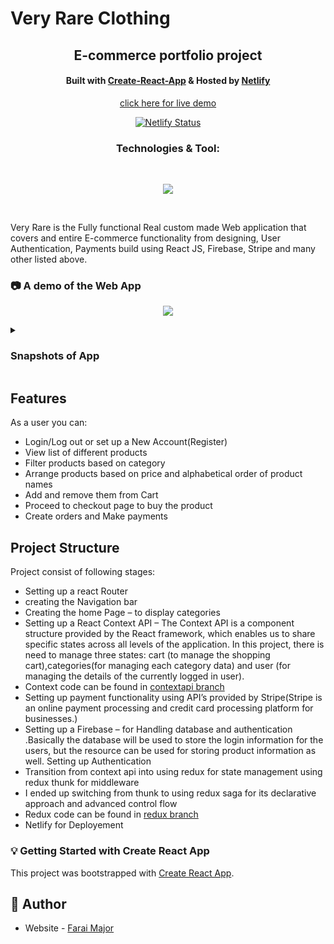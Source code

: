# Very Rare Clothing

<div align="center">
    <h2>E-commerce portfolio project </h1>
        <h4>
            Built with <a href="https://create-react-app.dev/">Create-React-App</a> &
            Hosted by <a href="https://www.netlify.com/">Netlify</a> 
        </h4>
</div>

<!-- Live Demo Link -->
<div align="center">
<a href="https://very-rare.netlify.app/" target='_blank'>
    click here for live demo
</a>
<p>
  
[![Netlify Status](https://api.netlify.com/api/v1/badges/609d0724-3439-4ea9-b5b8-e303ca9d7117/deploy-status)](https://https://very-rare.netlify.app/)

</p>
</div>


<h3 align='center'>Technologies & Tool:</h3>
<br/>

<p align="center">
  <a href="https://skillicons.dev">
    <img src="https://skillicons.dev/icons?i=react,redux,graphql,git,firebase,styledcomponents,netlify,github,vscode,github" />
  </a>
</p>

</br>

Very Rare is the Fully functional Real custom made Web application that covers and entire E-commerce functionality from designing, User Authentication, Payments build using React JS, Firebase, Stripe and many other listed above.

### :camera: A demo of the Web App
<p align="center">
<img src="very-rare.gif" ">
</p>
<details>
<summary><h3>Snapshots of App</h3></summary>
    
<p align="center">
    <h3 color="red">HOME PAGE</h3>
    <img src="https://i.ibb.co/m9wvMrs/main.png" width="80%">
    </br>
        <h3 color="red">AUTHENTICATION PAGE</h3>
    <img src="https://i.ibb.co/P49W9vw/auth.png" width="80%">
    </br>
        <h3 color="red">MENU</h3>
    <img src="https://i.ibb.co/2gGQyRQ/burger.png" width="80%">
    </br>
      <h3 color="red">SORT ITEMS</h3>
     <img src="https://i.ibb.co/Xy9Tw8Q/sortitems.png" width="80%">
     </br>
        <h3 color="red">FEATURES ITEMS</h3>
    <img src="https://i.ibb.co/425G6MG/featured.png" width="80%">
    </br>
        <h3 color="red">SHOPPING CART</h3>
    <img src="https://i.ibb.co/wrY9pr4/shopping-cart.png" width="80%">
    </br>
        <h3 color="red">CHECKOUT PAGE</h3>
    <img src="https://i.ibb.co/cCdvRGB/checkout.png" width="80%">
    </br>
        <h3 color="red">EMPTY CHECKOUT PAGE</h3>
     <img src="https://i.ibb.co/jfv3x2w/emptycheckout.png" width="80%">
     </br>
     <h3 color="red">FOOTER</h3>
     <img src="https://i.ibb.co/9nD01cz/footer.png" width="80%">   
</p>
</details>

## Features
As a user you can:

- Login/Log out or set up a New Account(Register)
- View list of different products
- Filter products based on category
- Arrange products based on price and alphabetical order of product names
- Add and remove them from Cart
- Proceed to checkout page to buy the product
- Create orders and Make payments

## Project Structure

Project consist of following stages:

- Setting up a react Router
- creating the Navigation bar
- Creating the home Page  – to display categories
- Setting up a React Context API – The Context API is a component structure provided by the React framework, which enables us to share specific states across all levels of the application. In this project, there is need to manage three states: cart (to manage the shopping cart),categories(for managing each category data)  and user (for managing the details of the currently logged in user).
- Context code can be found in <a href="https://github.com/FaraiMajor/veryrare-clothing/tree/contextapi">contextapi branch</a> 
- Setting up payment functionality using API’s provided by Stripe(Stripe is an online payment processing and credit card processing platform for businesses.)
- Setting up a Firebase – for Handling database and authentication .Basically the database will be used to store the login information for the users, but the resource can be used for storing product information as well.
Setting up Authentication
- Transition from context api into using redux for state management using redux thunk for middleware
- I ended up switching from thunk to using redux saga for its declarative approach and advanced control flow
- Redux code can be found in <a href="https://github.com/FaraiMajor/veryrare-clothing/tree/redux">redux branch</a> 
- Netlify for Deployement
  
### :bulb: Getting Started with Create React App

This project was bootstrapped with [Create React App](https://github.com/facebook/create-react-app).

## :bust_in_silhouette: Author

- Website - [Farai Major](https://faraimajor.com/)
